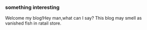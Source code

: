 ### something interesting
Welcome my blog!Hey man,what can I say? This blog may smell as vanished fish in ratail store.